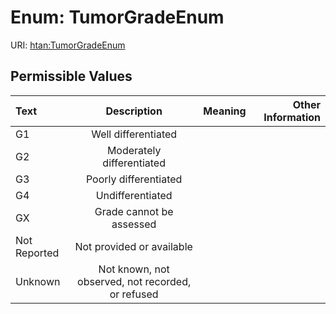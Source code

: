 
# Enum: TumorGradeEnum



URI: [htan:TumorGradeEnum](https://w3id.org/htan/TumorGradeEnum)


## Permissible Values

| Text | Description | Meaning | Other Information |
| :--- | :---: | :---: | ---: |
| G1 | Well differentiated |  |  |
| G2 | Moderately differentiated |  |  |
| G3 | Poorly differentiated |  |  |
| G4 | Undifferentiated |  |  |
| GX | Grade cannot be assessed |  |  |
| Not Reported | Not provided or available |  |  |
| Unknown | Not known, not observed, not recorded, or refused |  |  |

